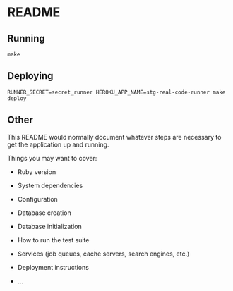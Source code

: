 # README

## Running

```
make
```

## Deploying

```
RUNNER_SECRET=secret_runner HEROKU_APP_NAME=stg-real-code-runner make deploy
```

## Other

This README would normally document whatever steps are necessary to get the
application up and running.

Things you may want to cover:

* Ruby version

* System dependencies

* Configuration

* Database creation

* Database initialization

* How to run the test suite

* Services (job queues, cache servers, search engines, etc.)

* Deployment instructions

* ...
